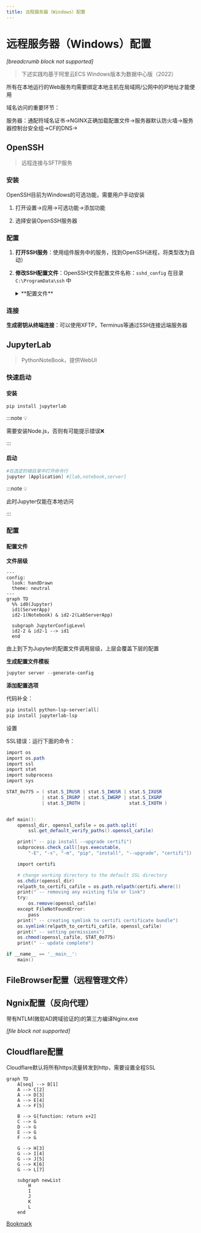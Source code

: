```yaml
---
title: 远程服务器（Windows）配置
---
```


# 远程服务器（Windows）配置

*[breadcrumb block not supported]*

> 下述实践均基于阿里云ECS Windows版本为数据中心版（2022）

所有在本地运行的Web服务均需要绑定本地主机在局域网/公网中的IP地址才能使用

域名访问的重要环节：

服务器：通配符域名证书→NGINX正确加载配置文件→服务器默认防火墙→服务器控制台安全组→CF的DNS→

## OpenSSH

> 远程连接与SFTP服务

### 安装

OpenSSH目前为Windows的可选功能，需要用户手动安装

1. 打开设置→应用→可选功能→添加功能

2. 选择安装OpenSSH服务器

### 配置

1. **打开SSH服务**：使用组件服务中的服务，找到OpenSSH进程，将类型改为自动）

2. **修改SSH配置文件**：OpenSSH文件配置文件名称：`sshd_config` 在目录`C:\ProgramData\ssh` 中
    <details>
    <summary>**配置文件**</summary>

        ```powershell
        ***
        
        PubkeyAuthentication yes
        
        # The default is to check both .ssh/authorized_keys and .ssh/authorized_keys2
        # but this is overridden so installations will only check .ssh/authorized_keys
        AuthorizedKeysFile	.ssh/authorized_keys
        
        ***
        
        #(此处为可选) To disable tunneled clear text passwords, change to no here!
        PasswordAuthentication no
        #PermitEmptyPasswords no
        
        ChrootDirectory  "C:\"
        
        ***
        
        #Match Group administrators
        #       AuthorizedKeysFile __PROGRAMDATA__/ssh/administrators_authorized_keys
        ```

    </details>


### 连接

**生成密钥从终端连接**：可以使用XFTP，Terminus等通过SSH连接远端服务器

## JupyterLab

> PythonNoteBook，提供WebUI

### 快速启动

#### 安装

```powershell
pip install jupyterlab
```

:::note 💡

需要安装Node.js，否则有可能提示错误❌

::: 

#### 启动

```powershell
#在选定的根目录中打开命令行
jupyter [Application] #[lab,notebook,server]
```

:::note 💡

此时Jupyter仅能在本地访问

::: 

### 配置

#### 配置文件

**文件层级**

```mermaid
---
config:
  look: handDrawn
  theme: neutral
---
graph TD
  %% id0(Jupyter)
  id1(ServerApp)
  id2-1(Notebook) & id2-2(LabServerApp)
  
  subgraph JupyterConfigLevel
  id2-2 & id2-1 --> id1
  end
```

由上到下为Jupyter的配置文件调用层级，上层会覆盖下层的配置

**生成配置文件模板**

```powershell
jupyter server --generate-config
```

**添加配置选项**



代码补全：

```powershell
pip install python-lsp-server[all]
pip install jupyterlab-lsp
```

设置

SSL错误：运行下面的命令：

```powershell
import os
import os.path
import ssl
import stat
import subprocess
import sys

STAT_0o775 = ( stat.S_IRUSR | stat.S_IWUSR | stat.S_IXUSR
             | stat.S_IRGRP | stat.S_IWGRP | stat.S_IXGRP
             | stat.S_IROTH |                stat.S_IXOTH )


def main():
    openssl_dir, openssl_cafile = os.path.split(
        ssl.get_default_verify_paths().openssl_cafile)

    print(" -- pip install --upgrade certifi")
    subprocess.check_call([sys.executable,
        "-E", "-s", "-m", "pip", "install", "--upgrade", "certifi"])

    import certifi

    # change working directory to the default SSL directory
    os.chdir(openssl_dir)
    relpath_to_certifi_cafile = os.path.relpath(certifi.where())
    print(" -- removing any existing file or link")
    try:
        os.remove(openssl_cafile)
    except FileNotFoundError:
        pass
    print(" -- creating symlink to certifi certificate bundle")
    os.symlink(relpath_to_certifi_cafile, openssl_cafile)
    print(" -- setting permissions")
    os.chmod(openssl_cafile, STAT_0o775)
    print(" -- update complete")

if __name__ == '__main__':
    main()
```

## FileBrowser配置（远程管理文件）

## Ngnix配置（反向代理）

带有NTLM(微软AD跨域验证的)的第三方编译Nginx.exe

*[file block not supported]*

## Cloudflare配置

Cloudflare默认将所有https流量转发到http，需要设置全程SSL

```mermaid
graph TD
    A[seq] --> B[1]
    A --> C[2]
    A --> D[3]
    A --> E[4]
    A --> F[5]
    
    B --> G[function: return x+2]
    C --> G
    D --> G
    E --> G
    F --> G
    
    G --> H[3]
    G --> I[4]
    G --> J[5]
    G --> K[6]
    G --> L[7]
    
    subgraph newList
        H
        I
        J
        K
        L
    end

```

[Bookmark](https://github.com/nuclearrockstone/NuclearBomb)

